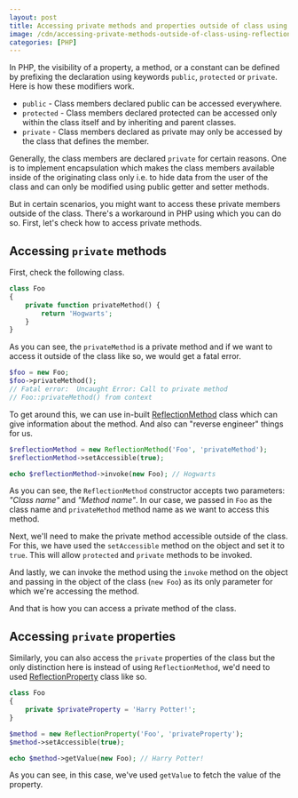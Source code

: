 ```yaml
---
layout: post
title: Accessing private methods and properties outside of class using reflection in PHP
image: /cdn/accessing-private-methods-outside-of-class-using-reflection-php.png
categories: [PHP]
---
```


 In PHP, the visibility of a property, a method, or a constant can be defined by prefixing the declaration using keywords `public`, `protected` or `private`. Here is how these modifiers work.

- `public` - Class members declared public can be accessed everywhere.
- `protected` - Class members declared protected can be accessed only within the class itself and by inheriting and parent classes.
- `private` - Class members declared as private may only be accessed by the class that defines the member.

Generally, the class members are declared `private` for certain reasons. One is to implement encapsulation which makes the class members available inside of the originating class only i.e. to hide data from the user of the class and can only be modified using public getter and setter methods.

But in certain scenarios, you might want to access these private members outside of the class. There's a workaround in PHP using which you can do so. First, let's check how to access private methods.

## Accessing `private` methods

First, check the following class.

```php
class Foo 
{
    private function privateMethod() {
        return 'Hogwarts';
    }
}
```

As you can see, the `privateMethod` is a private method and if we want to access it outside of the class like so, we would get a fatal error.

```php
$foo = new Foo;
$foo->privateMethod(); 
// Fatal error:  Uncaught Error: Call to private method 
// Foo::privateMethod() from context
```

To get around this, we can use in-built [ReflectionMethod](https://www.php.net/manual/en/class.reflectionmethod.php) class which can give information about the method. And also can "reverse engineer" things for us.

```php
$reflectionMethod = new ReflectionMethod('Foo', 'privateMethod');
$reflectionMethod->setAccessible(true);

echo $reflectionMethod->invoke(new Foo); // Hogwarts
```

As you can see, the `ReflectionMethod` constructor accepts two parameters: *"Class name"* and *"Method name"*. In our case, we passed in `Foo` as the class name and `privateMethod` method name as we want to access this method.

Next, we'll need to make the private method accessible outside of the class. For this, we have used the `setAccessible` method on the object and set it to `true`. This will allow `protected` and `private` methods to be invoked.

And lastly, we can invoke the method using the `invoke` method on the object and passing in the object of the class (`new Foo`) as its only parameter for which we're accessing the method.

And that is how you can access a private method of the class.

## Accessing `private` properties

Similarly, you can also access the `private` properties of the class but the only distinction here is instead of using `ReflectionMethod`, we'd need to used [ReflectionProperty](https://www.php.net/manual/en/class.reflectionproperty.php) class like so.

```php
class Foo 
{
    private $privateProperty = 'Harry Potter!';    
}

$method = new ReflectionProperty('Foo', 'privateProperty');
$method->setAccessible(true);

echo $method->getValue(new Foo); // Harry Potter!
```

As you can see, in this case, we've used `getValue` to fetch the value of the property.
